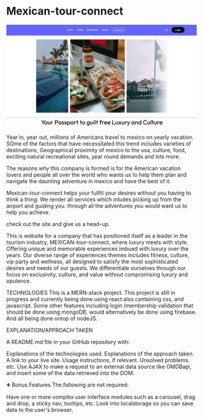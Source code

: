 

# Mexican-tour-connect
![images](https://github.com/Festus-Okafor/mexican-tour-connect.github.io/blob/main/public/images/screnshot1.png)




Year in, year out, millions of Americans travel to mexico on yearly vacation.  SOme of the factors that have necessitated this trend includes varieties of destinations, Geographical proximity of mexico to the usa, culture, food, exciting natural recreational sites, year round demands and lots more.

The reasons why this company is formed is for the American vacation lovers  and people all over the world who wants us to help them plan and  navigate the daunting adventure  in mexico and have the best of it. 

Mexican-tour-connect helps your fullfil your desires without you having to think a thing. We render all services which inludes picking up from the airport and guiding you. through all the adventures you would want us to help you achieve. 

check out the site and give us a head-up.

This is website for a company that has positioned  itself as a leader in the tourism industry, MEXICAN-tour-connect, where luxury meets with style. Offering unique and memorable experiences imbued with luxury over the years. Our diverse range of experiences themes includes fitness, culture, vip party and wellness, all designed to satisfy the most sophisticated desires and needs of our guests. We differentiate ourselves through our focus on exclusivity, culture, and value without compromising luxury and opulence.

TECHNOLOGIES
This is a MERN-stack project. This project is still in progress and currently being done using react also containing css, and javascript.
Some other features including login /membership validation that should be done using mongoDB, would alternatively be done using firebase. And all being done ontop of nodeJS.


EXPLANATION/APPROACH TAKEN


A README.md file in your GitHub repository with:

Explanations of the technologies used.
Explanations of the approach taken.
A link to your live site.
Usage instructions, if relevant.
Unsolved problems.
etc.
Use AJAX to make a request to an external data source like OMDBapi, and insert some of the data retrieved into the DOM.

➕ Bonus Features
The following are not required:

Have one or more complex user interface modules such as a carousel, drag and drop, a sticky nav, tooltips, etc.
Look into localstorage so you can save data to the user's browser.




